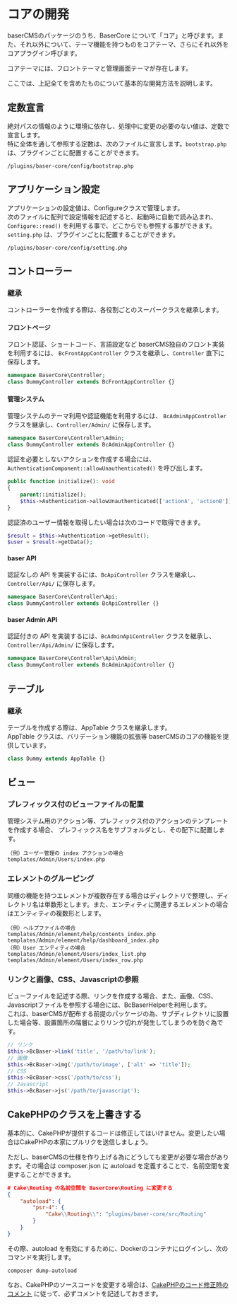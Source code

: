 # コアの開発

baserCMSのパッケージのうち、BaserCore について「コア」と呼びます。また、それ以外について、テーマ機能を持つものをコアテーマ、さらにそれ以外をコアプラグイン呼びます。  

コアテーマには、フロントテーマと管理画面テーマが存在します。

ここでは、上記全てを含めたものについて基本的な開発方法を説明します。

## 定数宣言
絶対パスの情報のように環境に依存し、処理中に変更の必要のない値は、定数で宣言します。  
特に全体を通して参照する定数は、次のファイルに宣言します。`bootstrap.php` は、プラグインごとに配置することができます。

```shell
/plugins/baser-core/config/bootstrap.php
```


## アプリケーション設定
アプリケーションの設定値は、Configureクラスで管理します。  
次のファイルに配列で設定情報を記述すると、起動時に自動で読み込まれ、`Configure::read()` を利用する事で、どこからでも参照する事ができます。`setting.php` は、プラグインごとに配置することができます。

```shell
/plugins/baser-core/config/setting.php
```


## コントローラー
### 継承
コントローラーを作成する際は、各役割ごとのスーパークラスを継承します。

#### フロントページ
フロント認証、ショートコード、言語設定など baserCMS独自のフロント実装を利用するには、
`BcFrontAppController` クラスを継承し、`Controller` 直下に保存します。  


```php
namespace BaserCore\Controller;
class DummyController extends BcFrontAppController {}
```

#### 管理システム
管理システムのテーマ利用や認証機能を利用するには、
`BcAdminAppController` クラスを継承し、`Controller/Admin/` に保存します。
 
```php
namespace BaserCore\Controller\Admin;
class DummyController extends BcAdminAppController {}
```

認証を必要としないアクションを作成する場合には、`AuthenticationComponent::allowUnauthenticated()` を呼び出します。

```php
public function initialize(): void
{
    parent::initialize();
    $this->Authentication->allowUnauthenticated(['actionA', 'actionB']);
}
```

認証済のユーザー情報を取得したい場合は次のコードで取得できます。

```php
$result = $this->Authentication->getResult();
$user = $result->getData();
```

#### baser API
認証なしの API を実装するには、`BcApiController` クラスを継承し、`Controller/Api/` に保存します。
```php
namespace BaserCore\Controller\Api;
class DummyController extends BcApiController {}
```

#### baser Admin API
認証付きの API を実装するには、`BcAdminApiController` クラスを継承し、`Controller/Api/Admin/` に保存します。
```php
namespace BaserCore\Controller\Api\Admin;
class DummyController extends BcAdminApiController {}
```

## テーブル
### 継承
テーブルを作成する際は、AppTable クラスを継承します。  
AppTable クラスは、バリデーション機能の拡張等 baserCMSのコアの機能を提供しています。

```php
class Dummy extends AppTable {}
```

## ビュー

### プレフィックス付のビューファイルの配置
管理システム用のアクション等、プレフィックス付のアクションのテンプレートを作成する場合、
プレフィックス名をサブフォルダとし、その配下に配置します。

    （例）ユーザー管理の index アクションの場合
    templates/Admin/Users/index.php

### エレメントのグルーピング
同様の機能を持つエレメントが複数存在する場合はディレクトリで整理し、ディレクトリ名は単数形とします。また、エンティティに関連するエレメントの場合はエンティティの複数形とします。

    （例）ヘルプファイルの場合
    templates/Admin/element/help/contents_index.php
    templates/Admin/element/help/dashboard_index.php
    （例）User エンティティの場合
    templates/Admin/element/Users/index_list.php
    templates/Admin/element/Users/index_row.php

### リンクと画像、CSS、Javascriptの参照

ビューファイルを記述する際、リンクを作成する場合、また、画像、CSS、Javascriptファイルを参照する場合には、BcBaserHelperを利用します。  
これは、baserCMSが配布する前提のパッケージの為、サブディレクトリに設置した場合等、設置箇所の階層によりリンク切れが発生してしまうのを防ぐ為です。

```php
// リンク
$this->BcBaser->link('title', '/path/to/link');
// 画像
$this->BcBaser->img('/path/to/image', ['alt' => 'title']);
// CSS
$this->BcBaser->css('/path/to/css');
// Javascript
$this->BcBaser->js('/path/to/javascript');
```

## CakePHPのクラスを上書きする
基本的に、CakePHPが提供するコードは修正してはいけません。変更したい場合はCakePHPの本家にプルリクを送信しましょう。  

ただし、baserCMSの仕様を作り上げる為にどうしても変更が必要な場合があります。その場合は composer.json に autoload を定義することで、名前空間を変更することができます。

```json
# Cake\Routing の名前空間を BaserCore\Routing に変更する
{
    "autoload": {
        "psr-4": {
            "Cake\\Routing\\": "plugins/baser-core/src/Routing"
        }
    }
}
```
その際、autoload を有効にするために、Dockerのコンテナにログインし、次のコマンドを実行します。
```shell
composer dump-autoload
```

なお、CakePHPのソースコードを変更する場合は、[CakePHPのコード修正時のコメント](../terms/coding#cakephpのコード修正時のコメント) に従って、必ずコメントを記述しておきます。

